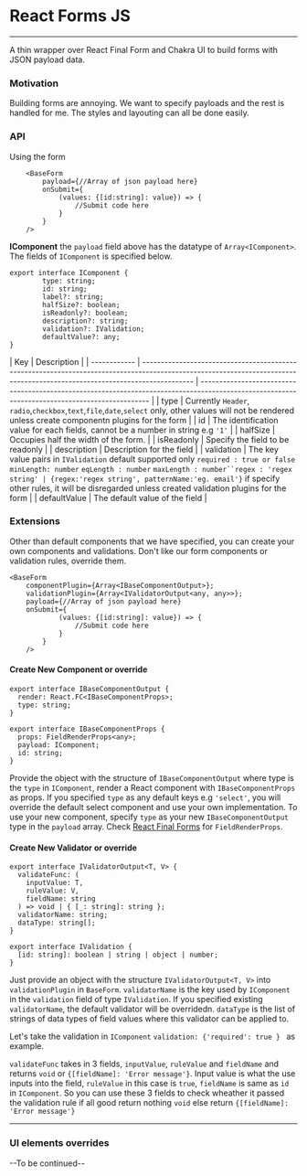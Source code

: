 # React Forms JS

---

A thin wrapper over React Final Form and Chakra UI to build forms with JSON payload data.

### Motivation

Building forms are annoying. We want to specify payloads and the rest is handled for me. The styles and layouting can all be done easily.

### API

Using the form

```
    <BaseForm
        payload={//Array of json payload here}
        onSubmit={
            (values: {[id:string]: value}) => {
                //Submit code here
            }
        }
    />
```

**IComponent**
the `payload` field above has the datatype of `Array<IComponent>`. The fields of `IComponent` is specified below.

```
export interface IComponent {
        type: string;
        id: string;
        label?: string;
        halfSize?: boolean;
        isReadonly?: boolean;
        description?: string;
        validation?: IValidation;
        defaultValue?: any;
}

```

| Key          | Description                                                                                                                                                                |
| ------------ | -------------------------------------------------------------------------------------------------------------------------------------------------------------------------- | ---------------------------------------------------------------------------------------------------------------------------------------------- |
| type         | Currently `Header`, `radio`,`checkbox`,`text`,`file`,`date`,`select` only, other values will not be rendered unless create componentn plugins for the form                 |
| id           | The identification value for each fields, cannot be a number in string e.g `'1'`                                                                                           |
| halfSize     | Occupies half the width of the form.                                                                                                                                       |
| isReadonly   | Specify the field to be readonly                                                                                                                                           |
| description  | Description for the field                                                                                                                                                  |
| validation   | The key value pairs in `IValidation` default supported only `required : true or false` `minLength: number` `eqLength : number` `maxLength : number``regex : 'regex string' | {regex:'regex string', patternName:'eg. email'}` if specify other rules, it will be disregarded unless created validation plugins for the form |
| defaultValue | The default value of the field                                                                                                                                             |

### Extensions

Other than default components that we have specified, you can create your own components and validations. Don't like our form components or validation rules, override them.

```
<BaseForm
    componentPlugin={Array<IBaseComponentOutput>};
    validationPlugin={Array<IValidatorOutput<any, any>>};
    payload={//Array of json payload here}
    onSubmit={
            (values: {[id:string]: value}) => {
                //Submit code here
            }
        }
    />

```

#### Create New Component or override

```
export interface IBaseComponentOutput {
  render: React.FC<IBaseComponentProps>;
  type: string;
}

export interface IBaseComponentProps {
  props: FieldRenderProps<any>;
  payload: IComponent;
  id: string;
}
```

Provide the object with the structure of `IBaseComponentOutput` where type is the `type` in `IComponent`, render a React component with `IBaseComponentProps` as props. If you specified `type` as any default keys e.g `'select'`, you will override the default select component and use your own implementation. To use your new component, specify `type` as your new `IBaseComponentOutput` type in the `payload` array. Check [React Final Forms](https://final-form.org/docs/react-final-form/types/FieldRenderProps) for `FieldRenderProps`.

#### Create New Validator or override

```
export interface IValidatorOutput<T, V> {
  validateFunc: (
    inputValue: T,
    ruleValue: V,
    fieldName: string
  ) => void | { [_: string]: string };
  validatorName: string;
  dataType: string[];
}

export interface IValidation {
  [id: string]: boolean | string | object | number;
}
```

Just provide an object with the structure `IValidatorOutput<T, V>` into `validationPlugin` in `BaseForm`. `validatorName` is the key used by `IComponent` in the `validation` field of type `IValidation`. If you specified existing `validatorName`, the default validator will be overridedn. `dataType` is the list of strings of data types of field values where this validator can be applied to.

Let's take the validation in `IComponent` `validation: {'required': true } ` as example.

`validateFunc` takes in 3 fields, `inputValue`, `ruleValue` and `fieldName` and returns `void` or `{[fieldName]: 'Error message'}`. Input value is what the use inputs into the field, `ruleValue` in this case is `true`, `fieldName` is same as `id` in `IComponent`. So you can use these 3 fields to check wheather it passed the validation rule if all good return nothing `void` else return `{[fieldName]: 'Error message'}`

---

### UI elements overrides

--To be continued--
